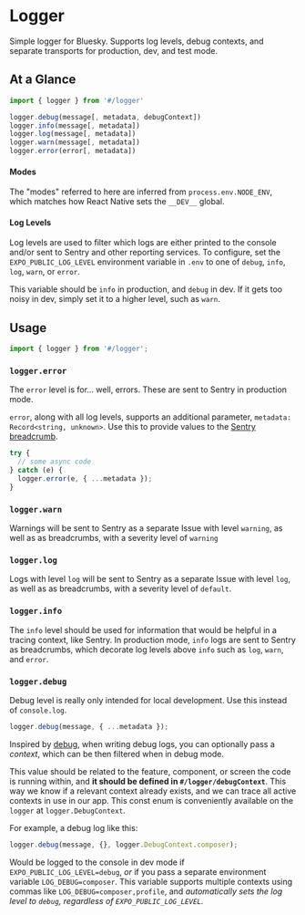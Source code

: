 # Logger

Simple logger for Bluesky. Supports log levels, debug contexts, and separate
transports for production, dev, and test mode.

## At a Glance

```typescript
import { logger } from '#/logger'

logger.debug(message[, metadata, debugContext])
logger.info(message[, metadata])
logger.log(message[, metadata])
logger.warn(message[, metadata])
logger.error(error[, metadata])
```

#### Modes

The "modes" referred to here are inferred from `process.env.NODE_ENV`,
which matches how React Native sets the `__DEV__` global.

#### Log Levels

Log levels are used to filter which logs are either printed to the console
and/or sent to Sentry and other reporting services. To configure, set the
`EXPO_PUBLIC_LOG_LEVEL` environment variable in `.env` to one of `debug`,
`info`, `log`, `warn`, or `error`.

This variable should be `info` in production, and `debug` in dev. If it gets too
noisy in dev, simply set it to a higher level, such as `warn`.

## Usage

```typescript
import { logger } from '#/logger';
```

### `logger.error`

The `error` level is for... well, errors. These are sent to Sentry in production mode.

`error`, along with all log levels, supports an additional parameter, `metadata: Record<string, unknown>`. Use this to provide values to the [Sentry
breadcrumb](https://docs.sentry.io/platforms/react-native/enriching-events/breadcrumbs/#manual-breadcrumbs).

```typescript
try {
  // some async code
} catch (e) {
  logger.error(e, { ...metadata });
}
```

### `logger.warn`

Warnings will be sent to Sentry as a separate Issue with level `warning`, as
well as as breadcrumbs, with a severity level of `warning`

### `logger.log`

Logs with level `log` will be sent to Sentry as a separate Issue with level `log`, as
well as as breadcrumbs, with a severity level of `default`.

### `logger.info`

The `info` level should be used for information that would be helpful in a
tracing context, like Sentry. In production mode, `info` logs are sent
to Sentry as breadcrumbs, which decorate log levels above `info` such as `log`,
`warn`, and `error`.

### `logger.debug`

Debug level is really only intended for local development. Use this instead of
`console.log`.

```typescript
logger.debug(message, { ...metadata });
```

Inspired by [debug](https://www.npmjs.com/package/debug), when writing debug
logs, you can optionally pass a _context_, which can be then filtered when in
debug mode.

This value should be related to the feature, component, or screen
the code is running within, and **it should be defined in `#/logger/debugContext`**.
This way we know if a relevant context already exists, and we can trace all
active contexts in use in our app. This const enum is conveniently available on
the `logger` at `logger.DebugContext`.

For example, a debug log like this:

```typescript
logger.debug(message, {}, logger.DebugContext.composer);
```

Would be logged to the console in dev mode if `EXPO_PUBLIC_LOG_LEVEL=debug`, _or_ if you
pass a separate environment variable `LOG_DEBUG=composer`. This variable supports
multiple contexts using commas like `LOG_DEBUG=composer,profile`, and _automatically
sets the log level to `debug`, regardless of `EXPO_PUBLIC_LOG_LEVEL`._
